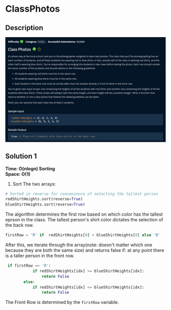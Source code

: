 # ClassPhotos

## Description

![description](./desc.png)

## Solution 1

**Time: O(nlogn) Sorting** <br/>
**Space: O(1)** <br/>

1. Sort The two arrays:

```py
# Sorted in reverse for convenience of selecting the tallest person
redShirtHeights.sort(reverse=True)
blueShirtHeights.sort(reverse=True)
```

The algorithm determines the first row based on which color has the tallest eprson in the class. The tallest person's shirt color dictates the selection of the back row.<br>

```py
firstRow = 'R' if  redShirtHeights[0] < blueShirtHeights[0] else 'B'
```

After this, we iterate through the array(note: doesn't matter which one because they are both the same size) and returns false if: at any point there is a taller person in the front row.

```py
 if firstRow == 'R':
            if redShirtHeights[idx] >= blueShirtHeights[idx]:
                return False
        else:
            if redShirtHeights[idx] <= blueShirtHeights[idx]:
                return False
```

The Front Row is determined by the `firstRow` variable.
